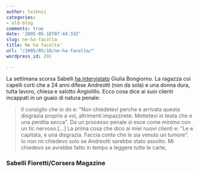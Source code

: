 ```yaml
---
author: leibniz
categories:
- old-blog
comments: true
date: '2005-05-18T07:44:33Z'
slug: ne-ha-facolta
title: Ne ha facolta'
url: "/2005/05/18/ne-ha-facolta/"
wordpress_id: 291

---
```

La settimana scorsa Sabelli [ha intervistato](https://www.sabellifioretti.com/interviste/archives/2005/05/giulia_bongiorn.html)
Giulia Bongiorno. La ragazza coi capelli corti che a 24 anni difese
Andreotti (non da sola) e una donna dura, tutta lavoro, chiesa e
salotto Angiolillo. Ecco cosa dice ai suoi clienti incappati in un
guaio di natura penale:  


> Il consiglio che io do e: "Non chiedetevi perche e arrivata questa
disgrazia proprio a voi, altrimenti impazzirete. Mettetevi in testa che
e una perdita secca". Da un processo penale si esce come minimo con un
tic nervoso.[...] La prima cosa che dico ai miei nuovi clienti e: "Le e capitata, e una
disgrazia. Faccia conto che le sia venuto un tumore". Io non mi
chiedevo solo se Andreotti sarebbe stato assolto. Mi chiedevo se
avrebbe fatto in tempo a leggere tutte le carte,




### Sabelli Fioretti/Corsera Magazine

